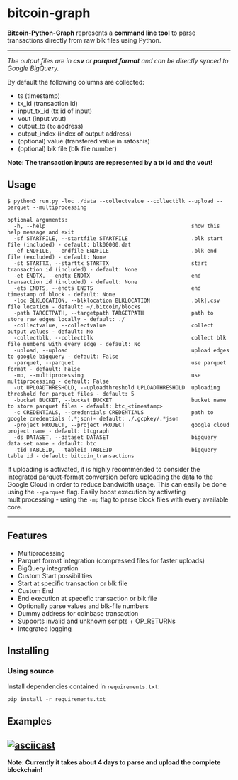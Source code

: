 # bitcoin-graph 


**Bitcoin-Python-Graph** represents a **command line tool** to parse transactions directly from raw blk files using Python. 


---

*The output files are in **csv** or **parquet format** and can be directly synced to Google BigQuery.*

By default the following columns are collected:

- ts (timestamp)
- tx_id (transaction id)
- input_tx_id (tx id of input)
- vout (input vout)
- output_to (`to` address)
- output_index (index of output address)
- (optional) value (transfered value in satoshis)
- (optional) blk file (blk file number)


**Note: The transaction inputs are represented by a tx id and the vout!** 

## Usage

```console
$ python3 run.py -loc ./data --collectvalue --collectblk --upload --parquet --multiprocessing

optional arguments:
  -h, --help                                              show this help message and exit
  -sf STARTFILE, --startfile STARTFILE                    .blk start file (included) - default: blk00000.dat
  -ef ENDFILE, --endfile ENDFILE                          .blk end file (excluded) - default: None
  -st STARTTX, --starttx STARTTX                          start transaction id (included) - default: None
  -et ENDTX, --endtx ENDTX                                end transaction id (included) - default: None
  -ets ENDTS, --endts ENDTS                               end timestamp of block - default: None
  -loc BLKLOCATION, --blklocation BLKLOCATION             .blk|.csv file location - default: ~/.bitcoin/blocks
  -path TARGETPATH, --targetpath TARGETPATH               path to store raw edges locally - default: ./
  -collectvalue, --collectvalue                           collect output values - default: No
  -collectblk, --collectblk                               collect blk file numbers with every edge - default: No
  -upload, --upload                                       upload edges to google bigquery - default: False
  -parquet, --parquet                                     use parquet format - default: False
  -mp, --multiprocessing                                  use multiprocessing - default: False
  -ut UPLOADTHRESHOLD, --uploadthreshold UPLOADTHRESHOLD  uploading threshold for parquet files - default: 5
  -bucket BUCKET, --bucket BUCKET                         bucket name to store parquet files - default: btc_<timestamp>
  -c CREDENTIALS, --credentials CREDENTIALS               path to google credentials (.*json)- default: ./.gcpkey/.*json
  -project PROJECT, --project PROJECT                     google cloud project name - default: btcgraph
  -ds DATASET, --dataset DATASET                          bigquery data set name - default: btc
  -tid TABLEID, --tableid TABLEID                         bigquery table id - default: bitcoin_transactions
```
If uploading is activated, it is highly recommended to consider the integrated parquet-format conversion before uploading the data to the Google Cloud in order to reduce bandwidth usage. This can easily be done using the  `--parquet` flag. Easily boost execution by activating multiprocessing - using the `-mp` flag to parse block files with every available core.

---


## Features
- Multiprocessing
- Parquet format integration (compressed files for faster uploads)
- BigQuery integration 
- Custom Start possibilities
-   Start at specific transaction or blk file
- Custom End
-   End execution at specefic transaction or blk file
- Optionally parse values and blk-file numbers
- Dummy address for coinbase transaction
- Supports invalid and unknown scripts + OP_RETURNs
- Integrated logging

## Installing


### Using source

Install dependencies contained in `requirements.txt`:
```
pip install -r requirements.txt
```


## Examples
[![asciicast](https://asciinema.org/a/458061.svg)](https://asciinema.org/a/458061)
---

**Note: Currently it takes about 4 days to parse and upload the complete blockchain!** 





